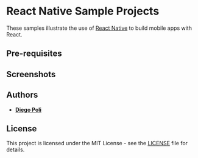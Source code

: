# React Native Sample Projects
These samples illustrate the use of [React Native](https://facebook.github.io/react-native/) to build mobile apps with React.

## Pre-requisites

## Screenshots

## Authors
* [**Diego Poli**](https://www.linkedin.com/in/diegopoli)

## License
This project is licensed under the MIT License - see the [LICENSE](LICENSE) file for details.